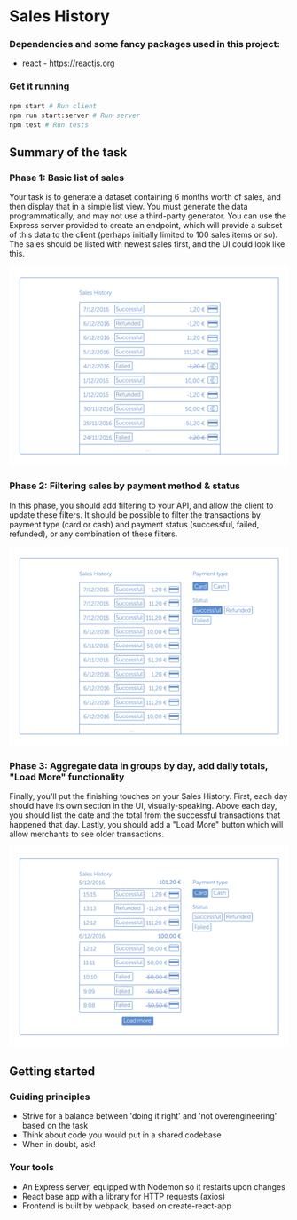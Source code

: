 # Sales History

### Dependencies and some fancy packages used in this project:

* react - https://reactjs.org

### Get it running

```bash
npm start # Run client
npm run start:server # Run server
npm test # Run tests
```

## Summary of the task

### Phase 1: Basic list of sales

Your task is to generate a dataset containing 6 months worth of sales, and then display that in a simple list view. You must generate the data programmatically, and may not use a third-party generator. You can use the Express server provided to create an endpoint, which will provide a subset of this data to the client (perhaps initially limited to 100 sales items or so). The sales should be listed with newest sales first, and the UI could look like this.

![Phase 1](docs/phase_1.png)

### Phase 2: Filtering sales by payment method & status

In this phase, you should add filtering to your API, and allow the client to update these filters. It should be possible to filter the transactions by payment type (card or cash) and payment status (successful, failed, refunded), or any combination of these filters.

![Phase 2](docs/phase_2.png)

### Phase 3: Aggregate data in groups by day, add daily totals, "Load More" functionality

Finally, you'll put the finishing touches on your Sales History. First, each day should have its own section in the UI, visually-speaking. Above each day, you should list the date and the total from the successful transactions that happened that day. Lastly, you should add a "Load More" button which will allow merchants to see older transactions.

![Phase 3](docs/phase_3.png)

## Getting started

### Guiding principles

* Strive for a balance between 'doing it right' and 'not overengineering' based on the task
* Think about code you would put in a shared codebase
* When in doubt, ask!

### Your tools

* An Express server, equipped with Nodemon so it restarts upon changes
* React base app with a library for HTTP requests (axios)
* Frontend is built by webpack, based on create-react-app
